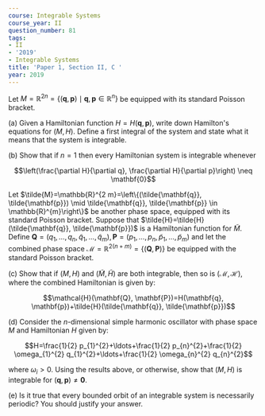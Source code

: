 ```yaml
---
course: Integrable Systems
course_year: II
question_number: 81
tags:
- II
- '2019'
- Integrable Systems
title: 'Paper 1, Section II, C '
year: 2019
---
```




Let $M=\mathbb{R}^{2 n}=\left\{(\mathbf{q}, \mathbf{p}) \mid \mathbf{q}, \mathbf{p} \in \mathbb{R}^{n}\right\}$ be equipped with its standard Poisson bracket.

(a) Given a Hamiltonian function $H=H(\mathbf{q}, \mathbf{p})$, write down Hamilton's equations for $(M, H)$. Define a first integral of the system and state what it means that the system is integrable.

(b) Show that if $n=1$ then every Hamiltonian system is integrable whenever

$$\left(\frac{\partial H}{\partial q}, \frac{\partial H}{\partial p}\right) \neq \mathbf{0}$$

Let $\tilde{M}=\mathbb{R}^{2 m}=\left\{(\tilde{\mathbf{q}}, \tilde{\mathbf{p}}) \mid \tilde{\mathbf{q}}, \tilde{\mathbf{p}} \in \mathbb{R}^{m}\right\}$ be another phase space, equipped with its standard Poisson bracket. Suppose that $\tilde{H}=\tilde{H}(\tilde{\mathbf{q}}, \tilde{\mathbf{p}})$ is a Hamiltonian function for $\tilde{M}$. Define $\mathbf{Q}=\left(q_{1}, \ldots, q_{n}, \tilde{q}_{1}, \ldots, \tilde{q}_{m}\right), \mathbf{P}=\left(p_{1}, \ldots, p_{n}, \tilde{p}_{1}, \ldots, \tilde{p}_{m}\right)$ and let the combined phase space $\mathcal{M}=\mathbb{R}^{2(n+m)}=\{(\mathbf{Q}, \mathbf{P})\}$ be equipped with the standard Poisson bracket.

(c) Show that if $(M, H)$ and $(\tilde{M}, \tilde{H})$ are both integrable, then so is $(\mathcal{M}, \mathcal{H})$, where the combined Hamiltonian is given by:

$$\mathcal{H}(\mathbf{Q}, \mathbf{P})=H(\mathbf{q}, \mathbf{p})+\tilde{H}(\tilde{\mathbf{q}}, \tilde{\mathbf{p}})$$

(d) Consider the $n$-dimensional simple harmonic oscillator with phase space $M$ and Hamiltonian $H$ given by:

$$H=\frac{1}{2} p_{1}^{2}+\ldots+\frac{1}{2} p_{n}^{2}+\frac{1}{2} \omega_{1}^{2} q_{1}^{2}+\ldots+\frac{1}{2} \omega_{n}^{2} q_{n}^{2}$$

where $\omega_{i}>0$. Using the results above, or otherwise, show that $(M, H)$ is integrable for $(\mathbf{q}, \mathbf{p}) \neq \mathbf{0}$.

(e) Is it true that every bounded orbit of an integrable system is necessarily periodic? You should justify your answer.